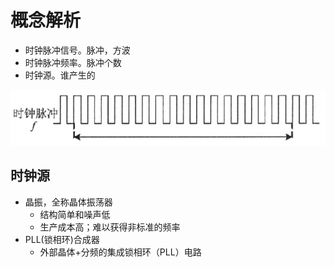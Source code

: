 # 概念解析
- 时钟脉冲信号。脉冲，方波
- 时钟脉冲频率。脉冲个数
- 时钟源。谁产生的

![](../photo/Pasted%20image%2020230423164702.png)

## 时钟源
- 晶振，全称晶体振荡器
	- 结构简单和噪声低
	- 生产成本高；难以获得非标准的频率
- PLL(锁相环)合成器
	- 外部晶体+分频的集成锁相环（PLL）电路